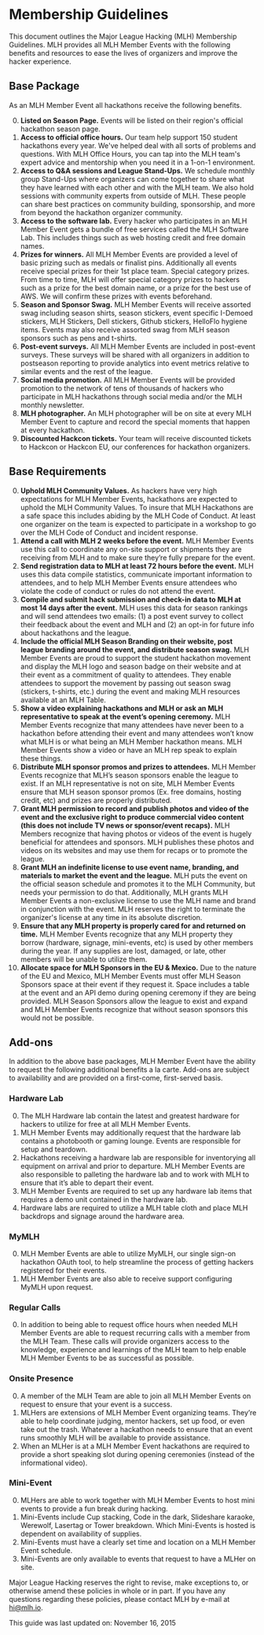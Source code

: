 # Membership Guidelines

This document outlines the Major League Hacking (MLH) Membership Guidelines. MLH provides all MLH Member Events with the following benefits and resources to ease the lives of organizers and improve the hacker experience.

## Base Package

As an MLH Member Event all hackathons receive the following benefits.

0. **Listed on Season Page.** Events will be listed on their region's official hackathon season page.
0. **Access to official office hours.** Our team help support 150 student hackathons every year. We've helped deal with all sorts of problems and questions. With MLH Office Hours, you can tap into the MLH team's expert advice and mentorship when you need it in a 1-on-1 environment.
0. **Access to Q&A sessions and League Stand-Ups.** We schedule monthly group Stand-Ups where organizers can come together to share what they have learned with each other and with the MLH team. We also hold sessions with community experts from outside of MLH. These people can share best practices on community building, sponsorship, and more from beyond the hackathon organizer community.
0. **Access to the software lab.** Every hacker who participates in an MLH Member Event gets a bundle of free services called the MLH Software Lab. This includes things such as web hosting credit and free domain names.
0. **Prizes for winners.** All MLH Member Events are provided a level of basic prizing such as medals or finalist pins. Additionally all events receive special prizes for their 1st place team. 
Special category prizes. From time to time, MLH will offer special category prizes to hackers such as a prize for the best domain name, or a prize for the best use of AWS. We will confirm these prizes with events beforehand.
0. **Season and Sponsor Swag.** MLH Member Events will receive assorted swag including season shirts, season stickers, event specific I-Demoed stickers, MLH Stickers, Dell stickers, Github stickers, HelloFlo hygiene items. Events may also receive assorted swag from MLH season sponsors such as pens and t-shirts. 
0. **Post-event surveys.** All MLH Member Events are included in post-event surveys. These surveys will be shared with all organizers in addition to postseason reporting to provide analytics into event metrics relative to similar events and the rest of the league. 
0. **Social media promotion.** All MLH Member Events will be provided promotion to the network of tens of thousands of hackers who participate in MLH hackathons through social media and/or the MLH monthly newsletter.
0. **MLH photographer.** An MLH photographer will be on site at every MLH Member Event to capture and record the special moments that happen at every hackathon.
0. **Discounted Hackcon tickets.** Your team will receive discounted tickets to Hackcon or Hackcon EU, our conferences for hackathon organizers.

## Base Requirements

0. **Uphold MLH Community Values.** As hackers have very high expectations for MLH Member Events, hackathons are expected to uphold the MLH Community Values. To insure that MLH Hackathons are a safe space this includes abiding by the MLH Code of Conduct. At least one organizer on the team is expected to participate in a workshop to go over the MLH Code of Conduct and incident response. 
0. **Attend a call with MLH 2 weeks before the event.** MLH Member Events use this call to coordinate any on-site support or shipments they are receiving from MLH and to make sure they’re fully prepare for the event.
0. **Send registration data to MLH at least 72 hours before the event.** MLH uses this data compile statistics, communicate important information to attendees, and to help MLH Member Events ensure attendees who violate the code of conduct or rules do not attend the event.
0. **Compile and submit hack submission and check-in data to MLH at most 14 days after the event.** MLH uses this data for season rankings and will send attendees two emails: (1) a post event survey to collect their feedback about the event and MLH and (2) an opt-in for future info about hackathons and the league.
0. **Include the official MLH Season Branding on their website, post league branding around the event, and distribute season swag.**  MLH Member Events are proud to support the student hackathon movement and display the MLH logo and season badge on their website and at their event as a commitment of quality to attendees.  They enable attendees to support the movement by passing out season swag (stickers, t-shirts, etc.) during the event and making MLH resources available at an MLH Table.
0. **Show a video explaining hackathons and MLH or ask an MLH representative to speak at the event’s opening ceremony.**  MLH Member Events recognize that many attendees have never been to a hackathon before attending their event and many attendees won’t know what MLH is or what being an MLH Member hackathon means. MLH Member Events show a video or have an MLH rep speak to explain these things.
0. **Distribute MLH sponsor promos and prizes to attendees.** MLH Member Events recognize that MLH’s season sponsors enable the league to exist. If an MLH representative is not on site, MLH Member Events ensure that MLH season sponsor promos (Ex. free domains, hosting credit, etc) and prizes are properly distributed.
0. **Grant MLH permission to record and publish photos and video of the event and the exclusive right to produce commercial video content (this does not include TV news or sponsor/event recaps).** MLH Members recognize that having photos or videos of the event is hugely beneficial for attendees and sponsors.  MLH publishes these photos and videos on its websites and may use them for recaps or to promote the league.
0. **Grant MLH an indefinite license to use event name, branding, and materials to market the event and the league.** MLH puts the event on the official season schedule and promotes it to the MLH Community, but needs your permission to do that.  Additionally, MLH grants MLH Member Events a non-exclusive license to use the MLH name and brand in conjunction with the event.  MLH reserves the right to terminate the organizer's license at any time in its absolute discretion.
0. **Ensure that any MLH property is properly cared for and returned on time.** MLH Member Events recognize that any MLH property they borrow (hardware, signage, mini-events, etc) is used by other members during the year.  If any supplies are lost, damaged, or late, other members will be unable to utilize them.
0. **Allocate space for MLH Sponsors in the EU & Mexico.** Due to the nature of the EU and Mexico, MLH Member Events must offer MLH Season Sponsors space at their event if they request it.  Space includes a table at the event and an API demo during opening ceremony if they are being provided.  MLH Season Sponsors allow the league to exist and expand and MLH Member Events recognize that without season sponsors this would not be possible.


## Add-ons

In addition to the above base packages, MLH Member Event have the ability to request the following additional benefits a la carte.  Add-ons are subject to availability and are provided on a first-come, first-served basis.

### Hardware Lab 

0. The MLH Hardware lab contain the latest and greatest hardware for hackers to utilize for free at all MLH Member Events. 
0. MLH Member Events may additionally request that the hardware lab contains a photobooth or gaming lounge. Events are responsible for setup and teardown. 
0. Hackathons receiving a hardware lab are responsible for inventorying all equipment on arrival and prior to departure. MLH Member Events are also responsible to palleting the hardware lab and to work with MLH to ensure that it’s able to depart their event.  
0. MLH Member Events are required to set up any hardware lab items that requires a demo unit contained in the hardware lab.
0. Hardware labs are required to utilize a MLH table cloth and place MLH backdrops and signage around the hardware area. 

### MyMLH

0. MLH Member Events are able to utilize MyMLH, our single sign-on hackathon OAuth tool, to help streamline the process of getting hackers registered for their events.
0. MLH Member Events are also able to receive support configuring MyMLH upon request.

### Regular Calls

0. In addition to being able to request office hours when needed MLH Member Events are able to request recurring calls with a member from the MLH Team. These calls will provide organizers access to the knowledge, experience and learnings of the MLH team to help enable MLH Member Events to be as successful as possible. 

### Onsite Presence

0. A member of the MLH Team are able to join all MLH Member Events on request to ensure that your event is a success. 
0. MLHers are extensions of MLH Member Event organizing teams. They’re able to help coordinate judging, mentor hackers, set up food, or even take out the trash. Whatever a hackathon needs to ensure that an event runs smoothly MLH will be available to provide assistance.
0. When an MLHer is at a MLH Member Event hackathons are required to provide a short speaking slot during opening ceremonies (instead of the informational video). 

### Mini-Event

0. MLHers are able to work together with MLH Member Events to host mini events to provide a fun break during hacking.
0. Mini-Events include Cup stacking, Code in the dark, Slideshare karaoke, Werewolf, Lasertag or Tower breakdown. Which Mini-Events is hosted is dependent on availability of supplies.
0. Mini-Events must have a clearly set time and location on a MLH Member Event schedule. 
0. Mini-Events are only available to events that request to have a MLHer on site. 


Major League Hacking reserves the right to revise, make exceptions to, or otherwise amend these policies in whole or in part. If you have any questions regarding these policies, please contact MLH by e-mail at hi@mlh.io.


This guide was last updated on:
November 16, 2015

